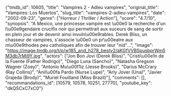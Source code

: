 {"tmdb_id": 10605, "title": "Vampires 2 - Adieu vampires", "original_title": "Vampires: Los Muertos", "slug_title": "vampires-2-adieu-vampires", "date": "2002-09-23", "genre": ["Horreur / Thriller / Action"], "score": "4.7/10", "synopsis": "A Mexico, une princesse vampire est \u00e0 la recherche d'un l\u00e9gendaire crucifix noir qui permettrait aux suceurs de sang de sortir en plein jour et de devenir ainsi invuln\u00e9rables. Derek Bliss, un chasseur de vampires, s'associe \u00e0 un pr\u00eatre aux m\u00e9thodes peu catholiques afin de trouver leur \"nid\"...", "image": "https://image.tmdb.org/t/p/w185_and_h278_bestv2/aKGfVVBSpusbprWm5M3db7rMi9Y.jpg", "actors": ["Jon Bon Jovi (Derek Bliss)", "Cristi\u00e1n de la Fuente (Father Rodrigo)", "Diego Luna (Sancho)", "Natasha Gregson Wagner (Zoey)", "Antonio Mu\u00f1iz (Jesse Brooks)", "Darius McCrary (Ray Collins)", "Anil\u00fa Pardo (Nurse Lupe)", "Arly Jover (Una)", "Javier Grajeda (Brody)", "Muriel Fouilland (Miss Brazil)"], "comments": [], "recommandations_id": [10579, 10578, 10251, 27770], "youtube_key": "dkQSCxC7xC0"}